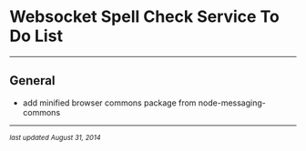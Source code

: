 # Websocket Spell Check Service To Do List
- - -

## General

* add minified browser commons package from node-messaging-commons


- - -
<p><small><em>last updated August 31, 2014</em></small></p>
